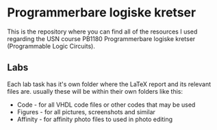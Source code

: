 # Programmerbare logiske kretser
This is the repository where you can find all of the resources I used regarding the USN course PB1180 Programmerbare logiske kretser (Programmable Logic Circuits).

## Labs
Each lab task has it's own folder where the LaTeX report and its relevant files are. usually these will be within their own folders like this:
- Code     - for all VHDL code files or other codes that may be used
- Figures  - for all pictures, screenshots and similar
- Affinity - for affinity photo files to used in photo editing
